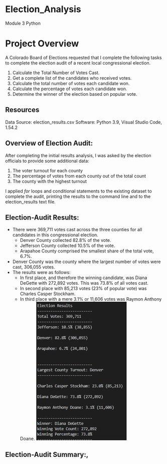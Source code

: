 # Election_Analysis
Module 3 Python


# Project Overview
A Colorado Board of Elections requested that I complete the following tasks to complete the election audit of a recent local congressional election.

1. Calculate the Total Number of Votes Cast.
2. Get a complete list of the candidates who received votes.
3. Calculate the total number of votes each candidate won.
4. Calculate the percentage of votes each candidate won. 
5. Determine the winner of the election based on popular vote.

## Resources
 Data Source: election_results.csv
 Software: Python 3.9, Visual Studio Code, 1.54.2
  
 ## Overview of Election Audit:
 After completing the initial results analysis, I was asked by the election officials to provide some additional data:
 1. The voter turnout for each county
 2. The percentage of votes from each county out of the total count
 3. The county with the highest turnout

I applied *for* loops and conditional statements to the existing dataset to complete the audit, printing the results to the command line and to the election_results text file.
 
 ## Election-Audit Results:
 + There were 369,711 votes cast across the three counties for all candidates in this congressional election.
    - Denver County collected 82.8% of the vote.
    - Jefferson County collected 10.5% of the vote.
    - Arapahoe County comprised the smallest share of the total vote, 6.7%.
 + Denver County was the county where the largest number of votes were cast, 306,055 votes.
 + The results were as follows:
    - In first place, and therefore the winning candidate, was Diana DeGette with 272,892 votes. This was 73.8% of all votes cast.
    - In second place with 85,213 votes (23% of popular vote) was Charles Casper Stockham.
    - In third place with a mere 3.1% or 11,606 votes was Raymon Anthony Doane.
 ![Full_Result_Photo1](Full_Result_Photo1.png)
 
 ## Election-Audit Summary:,
